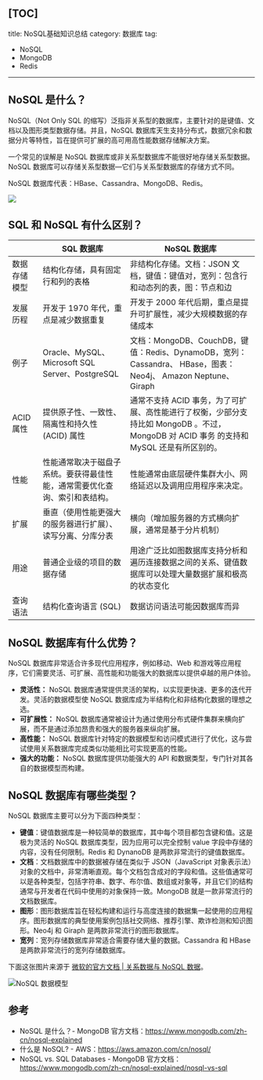 [TOC]
---
title: NoSQL基础知识总结
category: 数据库
tag:
  - NoSQL
  - MongoDB
  - Redis
---

## NoSQL 是什么？

NoSQL（Not Only SQL 的缩写）泛指非关系型的数据库，主要针对的是键值、文档以及图形类型数据存储。并且，NoSQL 数据库天生支持分布式，数据冗余和数据分片等特性，旨在提供可扩展的高可用高性能数据存储解决方案。

一个常见的误解是 NoSQL 数据库或非关系型数据库不能很好地存储关系型数据。NoSQL 数据库可以存储关系型数据—它们与关系型数据库的存储方式不同。

NoSQL 数据库代表：HBase、Cassandra、MongoDB、Redis。

![](https://oss.javaguide.cn/github/javaguide/database/mongodb/sql-nosql-tushi.png)

## SQL 和 NoSQL 有什么区别？

|              | SQL 数据库                                                                 | NoSQL 数据库                                                                                                                            |
| :----------- | -------------------------------------------------------------------------- | --------------------------------------------------------------------------------------------------------------------------------------- |
| 数据存储模型 | 结构化存储，具有固定行和列的表格                                           | 非结构化存储。文档：JSON 文档，键值：键值对，宽列：包含行和动态列的表，图：节点和边                                                     |
| 发展历程     | 开发于 1970 年代，重点是减少数据重复                                       | 开发于 2000 年代后期，重点是提升可扩展性，减少大规模数据的存储成本                                                                      |
| 例子         | Oracle、MySQL、Microsoft SQL Server、PostgreSQL                            | 文档：MongoDB、CouchDB，键值：Redis、DynamoDB，宽列：Cassandra、 HBase，图表：Neo4j、 Amazon Neptune、Giraph                            |
| ACID 属性    | 提供原子性、一致性、隔离性和持久性 (ACID) 属性                             | 通常不支持 ACID 事务，为了可扩展、高性能进行了权衡，少部分支持比如 MongoDB 。不过，MongoDB 对 ACID 事务 的支持和 MySQL 还是有所区别的。 |
| 性能         | 性能通常取决于磁盘子系统。要获得最佳性能，通常需要优化查询、索引和表结构。 | 性能通常由底层硬件集群大小、网络延迟以及调用应用程序来决定。                                                                            |
| 扩展         | 垂直（使用性能更强大的服务器进行扩展）、读写分离、分库分表                 | 横向（增加服务器的方式横向扩展，通常是基于分片机制）                                                                                    |
| 用途         | 普通企业级的项目的数据存储                                                 | 用途广泛比如图数据库支持分析和遍历连接数据之间的关系、键值数据库可以处理大量数据扩展和极高的状态变化                                    |
| 查询语法     | 结构化查询语言 (SQL)                                                       | 数据访问语法可能因数据库而异                                                                                                            |

## NoSQL 数据库有什么优势？

NoSQL 数据库非常适合许多现代应用程序，例如移动、Web 和游戏等应用程序，它们需要灵活、可扩展、高性能和功能强大的数据库以提供卓越的用户体验。

- **灵活性：** NoSQL 数据库通常提供灵活的架构，以实现更快速、更多的迭代开发。灵活的数据模型使 NoSQL 数据库成为半结构化和非结构化数据的理想之选。
- **可扩展性：** NoSQL 数据库通常被设计为通过使用分布式硬件集群来横向扩展，而不是通过添加昂贵和强大的服务器来纵向扩展。
- **高性能：** NoSQL 数据库针对特定的数据模型和访问模式进行了优化，这与尝试使用关系数据库完成类似功能相比可实现更高的性能。
- **强大的功能：** NoSQL 数据库提供功能强大的 API 和数据类型，专门针对其各自的数据模型而构建。

## NoSQL 数据库有哪些类型？

NoSQL 数据库主要可以分为下面四种类型：

- **键值**：键值数据库是一种较简单的数据库，其中每个项目都包含键和值。这是极为灵活的 NoSQL 数据库类型，因为应用可以完全控制 value 字段中存储的内容，没有任何限制。Redis 和 DynanoDB 是两款非常流行的键值数据库。
- **文档**：文档数据库中的数据被存储在类似于 JSON（JavaScript 对象表示法）对象的文档中，非常清晰直观。每个文档包含成对的字段和值。这些值通常可以是各种类型，包括字符串、数字、布尔值、数组或对象等，并且它们的结构通常与开发者在代码中使用的对象保持一致。MongoDB 就是一款非常流行的文档数据库。
- **图形**：图形数据库旨在轻松构建和运行与高度连接的数据集一起使用的应用程序。图形数据库的典型使用案例包括社交网络、推荐引擎、欺诈检测和知识图形。Neo4j 和 Giraph 是两款非常流行的图形数据库。
- **宽列**：宽列存储数据库非常适合需要存储大量的数据。Cassandra 和 HBase 是两款非常流行的宽列存储数据库。

下面这张图片来源于 [微软的官方文档 | 关系数据与 NoSQL 数据](https://learn.microsoft.com/en-us/dotnet/architecture/cloud-native/relational-vs-nosql-data)。

![NoSQL 数据模型](https://oss.javaguide.cn/github/javaguide/database/mongodb/types-of-nosql-datastores.png)

## 参考

- NoSQL 是什么？- MongoDB 官方文档：<https://www.mongodb.com/zh-cn/nosql-explained>
- 什么是 NoSQL? - AWS：<https://aws.amazon.com/cn/nosql/>
- NoSQL vs. SQL Databases - MongoDB 官方文档：<https://www.mongodb.com/zh-cn/nosql-explained/nosql-vs-sql>

<!-- @include: @article-footer.snippet.md -->
